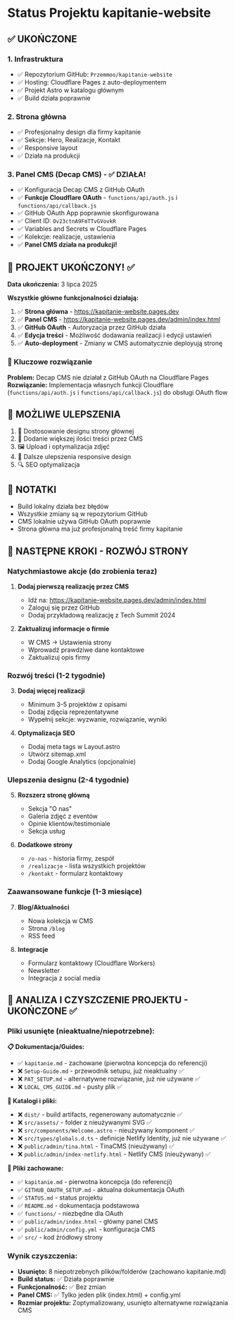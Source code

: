 # Status Projektu kapitanie-website

## ✅ UKOŃCZONE

### 1. Infrastruktura
- ✅ Repozytorium GitHub: `Przemmoo/kapitanie-website`
- ✅ Hosting: Cloudflare Pages z auto-deploymentem
- ✅ Projekt Astro w katalogu głównym
- ✅ Build działa poprawnie

### 2. Strona główna
- ✅ Profesjonalny design dla firmy kapitanie
- ✅ Sekcje: Hero, Realizacje, Kontakt
- ✅ Responsive layout
- ✅ Działa na produkcji

### 3. Panel CMS (Decap CMS) - ✅ DZIAŁA!
- ✅ Konfiguracja Decap CMS z GitHub OAuth
- ✅ **Funkcje Cloudflare OAuth** - `functions/api/auth.js` i `functions/api/callback.js`
- ✅ GitHub OAuth App poprawnie skonfigurowana
- ✅ Client ID: `Ov23ctnA9FmTTvGVovkR`
- ✅ Variables and Secrets w Cloudflare Pages
- ✅ Kolekcje: realizacje, ustawienia
- ✅ **Panel CMS działa na produkcji!**

## 🎯 PROJEKT UKOŃCZONY! ✅

**Data ukończenia:** 3 lipca 2025

**Wszystkie główne funkcjonalności działają:**

1. ✅ **Strona główna** - https://kapitanie-website.pages.dev
2. ✅ **Panel CMS** - https://kapitanie-website.pages.dev/admin/index.html  
3. ✅ **GitHub OAuth** - Autoryzacja przez GitHub działa
4. ✅ **Edycja treści** - Możliwość dodawania realizacji i edycji ustawień
5. ✅ **Auto-deployment** - Zmiany w CMS automatycznie deployują stronę

### 🔧 Kluczowe rozwiązanie
**Problem:** Decap CMS nie działał z GitHub OAuth na Cloudflare Pages
**Rozwiązanie:** Implementacja własnych funkcji Cloudflare (`functions/api/auth.js` i `functions/api/callback.js`) do obsługi OAuth flow

## 📝 MOŻLIWE ULEPSZENIA

1. 🎨 Dostosowanie designu strony głównej
2. 📝 Dodanie większej ilości treści przez CMS
3. 🖼️ Upload i optymalizacja zdjęć
4. 📱 Dalsze ulepszenia responsive design
5. 🔍 SEO optymalizacja

## 📝 NOTATKI

- Build lokalny działa bez błędów
- Wszystkie zmiany są w repozytorium GitHub
- CMS lokalnie używa GitHub OAuth poprawnie
- Strona główna ma już profesjonalną treść firmy kapitanie

## 🚀 NASTĘPNE KROKI - ROZWÓJ STRONY

### Natychmiastowe akcje (do zrobienia teraz)
1. **Dodaj pierwszą realizację przez CMS**
   - Idź na: https://kapitanie-website.pages.dev/admin/index.html
   - Zaloguj się przez GitHub
   - Dodaj przykładową realizację z Tech Summit 2024

2. **Zaktualizuj informacje o firmie**
   - W CMS → Ustawienia strony
   - Wprowadź prawdziwe dane kontaktowe
   - Zaktualizuj opis firmy

### Rozwój treści (1-2 tygodnie)
3. **Dodaj więcej realizacji**
   - Minimum 3-5 projektów z opisami
   - Dodaj zdjęcia reprezentatywne
   - Wypełnij sekcje: wyzwanie, rozwiązanie, wyniki

4. **Optymalizacja SEO**
   - Dodaj meta tags w Layout.astro
   - Utwórz sitemap.xml
   - Dodaj Google Analytics (opcjonalnie)

### Ulepszenia designu (2-4 tygodnie)
5. **Rozszerz stronę główną**
   - Sekcja "O nas" 
   - Galeria zdjęć z eventów
   - Opinie klientów/testimoniale
   - Sekcja usług

6. **Dodatkowe strony**
   - `/o-nas` - historia firmy, zespół
   - `/realizacje` - lista wszystkich projektów
   - `/kontakt` - formularz kontaktowy

### Zaawansowane funkcje (1-3 miesiące)
7. **Blog/Aktualności**
   - Nowa kolekcja w CMS
   - Strona `/blog`
   - RSS feed

8. **Integracje**
   - Formularz kontaktowy (Cloudflare Workers)
   - Newsletter
   - Integracja z social media

## 🧹 ANALIZA I CZYSZCZENIE PROJEKTU - UKOŃCZONE ✅

### Pliki usunięte (nieaktualne/niepotrzebne):

**📋 Dokumentacja/Guides:**
- ✅ `kapitanie.md` - zachowane (pierwotna koncepcja do referencji)
- ❌ `Setup-Guide.md` - przewodnik setupu, już nieaktualny ✅  
- ❌ `PAT_SETUP.md` - alternatywne rozwiązanie, już nie używane ✅
- ❌ `LOCAL_CMS_GUIDE.md` - pusty plik ✅

**📁 Katalogi i pliki:**
- ❌ `dist/` - build artifacts, regenerowany automatycznie ✅
- ❌ `src/assets/` - folder z nieużywanymi SVG ✅
- ❌ `src/components/Welcome.astro` - nieużywany komponent ✅
- ❌ `src/types/globals.d.ts` - definicje Netlify Identity, już nie używane ✅
- ❌ `public/admin/tina.html` - TinaCMS (nieużywany) ✅
- ❌ `public/admin/index-netlify.html` - Netlify CMS (nieużywany) ✅

**📄 Pliki zachowane:**
- ✅ `kapitanie.md` - pierwotna koncepcja (do referencji)
- ✅ `GITHUB_OAUTH_SETUP.md` - aktualna dokumentacja OAuth
- ✅ `STATUS.md` - status projektu  
- ✅ `README.md` - dokumentacja podstawowa
- ✅ `functions/` - niezbędne dla OAuth
- ✅ `public/admin/index.html` - główny panel CMS
- ✅ `public/admin/config.yml` - konfiguracja CMS
- ✅ `src/` - kod źródłowy strony

### Wynik czyszczenia:
- **Usunięto:** 8 niepotrzebnych plików/folderów (zachowano kapitanie.md)
- **Build status:** ✅ Działa poprawnie
- **Funkcjonalność:** ✅ Bez zmian
- **Panel CMS:** ✅ Tylko jeden plik (index.html) + config.yml
- **Rozmiar projektu:** Zoptymalizowany, usunięto alternatywne rozwiązania CMS
